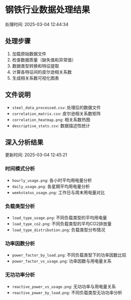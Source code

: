 # 钢铁行业数据处理结果

处理时间: 2025-03-04 12:44:34

## 处理步骤
1. 加载原始数据文件
2. 检查数据质量（缺失值和异常值）
3. 数据类型转换和特征提取
4. 计算各特征间的皮尔逊相关系数
5. 生成相关系数可视化图表

## 文件说明
- `steel_data_processed.csv`: 处理后的数据文件
- `correlation_matrix.csv`: 皮尔逊相关系数矩阵
- `correlation_heatmap.png`: 相关系数热图
- `descriptive_stats.csv`: 数据描述性统计

## 深入分析结果
更新时间: 2025-03-04 12:45:21

### 时间模式分析
- `hourly_usage.png`: 各小时平均用电量分析
- `daily_usage.png`: 各星期平均用电量分析
- `weekstatus_usage.png`: 工作日与周末用电量对比

### 负载类型分析
- `load_type_usage.png`: 不同负载类型的平均用电量
- `load_type_co2.png`: 不同负载类型的平均CO2排放量
- `load_type_distribution.png`: 负载类型分布情况

### 功率因数分析
- `power_factor_by_load.png`: 不同负载类型下的功率因数比较
- `power_factor_vs_usage.png`: 功率因数与用电量关系

### 无功功率分析
- `reactive_power_vs_usage.png`: 无功功率与用电量关系
- `reactive_power_by_load.png`: 不同负载类型无功功率分析
